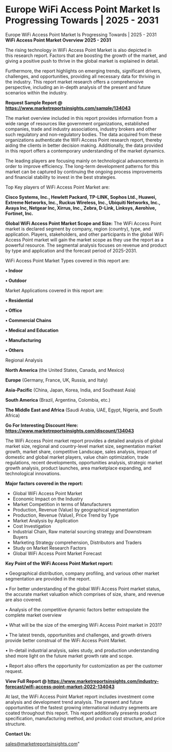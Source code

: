 # Europe WiFi Access Point Market Is Progressing Towards | 2025 - 2031
Europe WiFi Access Point Market Is Progressing Towards | 2025 - 2031
<Strong> WiFi Access Point Market Overview 2025 - 2031</strong>

The rising technology in WiFi Access Point Market is also depicted in this research report. Factors that are boosting the growth of the market, and giving a positive push to thrive in the global market is explained in detail.

Furthermore, the report highlights on emerging trends, significant drivers, challenges, and opportunities, providing all necessary data for thriving in the industry. This report market research offers a comprehensive perspective, including an in-depth analysis of the present and future scenarios within the industry.

<strong>Request Sample Report @ <a href=https://www.marketreportsinsights.com/sample/134043>https://www.marketreportsinsights.com/sample/134043</a></strong>

The market overview included in this report provides information from a wide range of resources like government organizations, established companies, trade and industry associations, industry brokers and other such regulatory and non-regulatory bodies. The data acquired from these organizations authenticate the WiFi Access Point research report, thereby aiding the clients in better decision making. Additionally, the data provided in this report offers a contemporary understanding of the market dynamics.

The leading players are focusing mainly on technological advancements in order to improve efficiency. The long-term development patterns for this market can be captured by continuing the ongoing process improvements and financial stability to invest in the best strategies.

Top Key players of WiFi Access Point Market are:

<strong>Cisco Systems, Inc., Hewlett Packard, TP-LINK, Sophos Ltd., Huawei, Extreme Networks, Inc., Ruckus Wireless, Inc., Ubiquiti Networks, Inc., Avaya Inc, Netgear Inc, Xirrus, Inc., Zebra, D-Link, Linksys, Aerohive, Fortinet, Inc.</strong>

<strong><b>Global WiFi Access Point Market Scope and Size:</b></strong>
The WiFi Access Point market is declared segment by company, region (country), type, and application. Players, stakeholders, and other participants in the global WiFi Access Point market will gain the market scope as they use the report as a powerful resource. The segmental analysis focuses on revenue and product by type and application and the forecast period of 2025-2031.

WiFi Access Point Market Types covered in this report are:

<strong>• Indoor

• Outdoor</strong>

Market Applications covered in this report are:

<strong>• Residential

• Office

• Commercial Chains

• Medical and Education

• Manufacturing

• Others</strong> 

Regional Analysis

<strong>North America</strong> (the United States, Canada, and Mexico)

<strong>Europe</strong> (Germany, France, UK, Russia, and Italy)

<strong>Asia-Pacific</strong> (China, Japan, Korea, India, and Southeast Asia)

<strong>South America</strong> (Brazil, Argentina, Colombia, etc.)

<strong>The Middle East and Africa</strong> (Saudi Arabia, UAE, Egypt, Nigeria, and South Africa)

<strong>Go For Interesting Discount Here: <a href=https://www.marketreportsinsights.com/discount/134043>https://www.marketreportsinsights.com/discount/134043</a></strong>

The WiFi Access Point market report provides a detailed analysis of global market size, regional and country-level market size, segmentation market growth, market share, competitive Landscape, sales analysis, impact of domestic and global market players, value chain optimization, trade regulations, recent developments, opportunities analysis, strategic market growth analysis, product launches, area marketplace expanding, and technological innovations.

<strong><b>Major factors covered in the report:</b></strong>
<ul>
  <li>Global WiFi Access Point Market </li>
  <li>Economic Impact on the Industry</li>
  <li>Market Competition in terms of Manufacturers</li>
  <li>Production, Revenue (Value) by geographical segmentation</li>
  <li>Production, Revenue (Value), Price Trend by Type</li>
  <li>Market Analysis by Application</li>
  <li>Cost Investigation</li>
  <li>Industrial Chain, Raw material sourcing strategy and Downstream Buyers</li>
  <li>Marketing Strategy comprehension, Distributors and Traders</li>
  <li>Study on Market Research Factors</li>
  <li>Global WiFi Access Point Market Forecast</li>
</ul>

<strong><b>Key Point of the WiFi Access Point Market report:</b></strong>

• Geographical distribution, company profiling, and various other market segmentation are provided in the report.

• For better understanding of the global WiFi Access Point market status, the accurate market valuation which comprises of size, share, and revenue are also covered.

• Analysis of the competitive dynamic factors better extrapolate the complete market overview

• What will be the size of the emerging WiFi Access Point market in 2031?

• The latest trends, opportunities and challenges, and growth drivers provide better construal of the WiFi Access Point Market.

• In-detail industrial analysis, sales study, and production understanding shed more light on the future market growth rate and scope.

• Report also offers the opportunity for customization as per the customer request.

<strong><b>View Full Report @ <a href=https://www.marketreportsinsights.com/industry-forecast/wifi-access-point-market-2022-134043>https://www.marketreportsinsights.com/industry-forecast/wifi-access-point-market-2022-134043</a></b></strong>


At last, the WiFi Access Point Market report includes investment come analysis and development trend analysis. The present and future opportunities of the fastest growing international industry segments are coated throughout this report. This report additionally presents product specification, manufacturing method, and product cost structure, and price structure.

<strong>Contact Us:</strong>

sales@marketreportsinsights.com"
